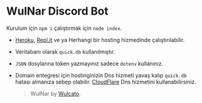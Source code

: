 # WulNar Discord Bot

Kurulum için `npm i` çalıştırmak için `node index`.
- [Heroku](https://dashboard.heroku.com/apps), [Repl.it](https://replit.com/) ve ya Herhangi bir hosting hizmedinde çalıştırılabilir.
- Veritabanı olarak `quick.db` kullanılmıştır.
- `JSON` dosylarına token yazmayınız sadece `dotenv` kullanınız.
- Domain entegresi için hostinginizin Dns hizmeti yavaş kalıp `quick.db` hatası almanıza sebep olabilir.  [CloudFlare](https://www.cloudflare.com/) Dns hizmetini kullanabilirsiniz.

	> WulNar by [Wulcato](https://wulcato.net).